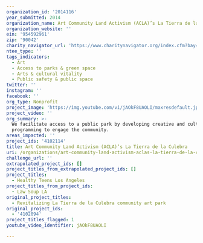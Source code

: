 ```yaml
---
organization_id: '2014116'
year_submitted: 2014
organization_name: Art Community Land Activism (ACLA)’s La Tierra de la Culebra
organization_website: ''
ein: '954592961'
zip: '90042'
charity_navigator_url: 'https://www.charitynavigator.org/index.cfm?bay=search.profile&ein=954592961'
ntee_type: ''
tags_indicators:
  - Art
  - Access to parks & green space
  - Arts & cultural vitality
  - Public safety & public space
twitter: ''
instagram: ''
facebook: ''
org_type: Nonprofit
project_image: 'https://img.youtube.com/vi/jAOkF8UAOLI/maxresdefault.jpg'
project_video: ''
org_summary: >-
  We facilitate access to a public park by developing creative and cultural
  programming to engage the community.
areas_impacted: ''
project_ids: '4102114'
title: Art Community Land Activism (ACLA)’s La Tierra de la Culebra
uri: /organizations/art-community-land-activism-aclas-la-tierra-de-la-culebra/
challenge_url: ''
extrapolated_project_ids: []
project_titles_from_extrapolated_project_ids: []
project_titles:
  - Healthy Teens Los Angeles
project_titles_from_project_ids:
  - Law Soup LA
original_project_titles:
  - Revitalizing La Tierra de la Culebra community art park
original_project_ids:
  - '4102094'
project_titles_flagged: 1
youtube_video_identifier: jAOkF8UAOLI

---
```

